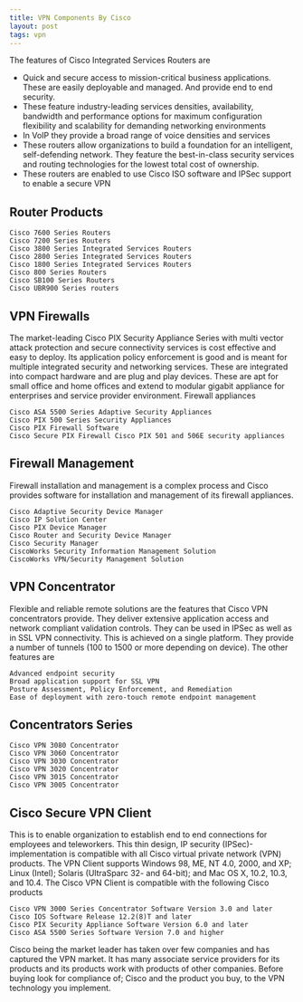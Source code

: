 ```yaml
---
title: VPN Components By Cisco
layout: post
tags: vpn
---
```


The features of Cisco Integrated Services Routers are

- Quick and secure access to mission-critical business applications. These are easily deployable and managed. And provide end to end security.
- These feature industry-leading services densities, availability, bandwidth and performance options for maximum configuration flexibility and scalability for demanding networking environments
- In VoIP they provide a broad range of voice densities and services
- These routers allow organizations to build a foundation for an intelligent, self-defending network. They feature the best-in-class security services and routing technologies for the lowest total cost of ownership.
- These routers are enabled to use Cisco ISO software and IPSec support to enable a secure VPN

## Router Products

    Cisco 7600 Series Routers
    Cisco 7200 Series Routers
    Cisco 3800 Series Integrated Services Routers
    Cisco 2800 Series Integrated Services Routers
    Cisco 1800 Series Integrated Services Routers
    Cisco 800 Series Routers
    Cisco SB100 Series Routers
    Cisco UBR900 Series routers

## VPN Firewalls
The market-leading Cisco PIX Security Appliance Series with multi vector attack protection and secure connectivity services is cost effective and easy to deploy. Its application policy enforcement is good and is meant for multiple integrated security and networking services. These are integrated into compact hardware and are plug and play devices. These are apt for small office and home offices and extend to modular gigabit appliance for enterprises and service provider environment.
Firewall appliances

    Cisco ASA 5500 Series Adaptive Security Appliances
    Cisco PIX 500 Series Security Appliances
    Cisco PIX Firewall Software
    Cisco Secure PIX Firewall Cisco PIX 501 and 506E security appliances

## Firewall Management
Firewall installation and management is a complex process and Cisco provides software for installation and management of its firewall appliances.

    Cisco Adaptive Security Device Manager
    Cisco IP Solution Center
    Cisco PIX Device Manager
    Cisco Router and Security Device Manager
    Cisco Security Manager
    CiscoWorks Security Information Management Solution
    CiscoWorks VPN/Security Management Solution

## VPN Concentrator
Flexible and reliable remote solutions are the features that Cisco VPN concentrators provide. They deliver extensive application access and network compliant validation controls. They can be used in IPSec as well as in SSL VPN connectivity. This is achieved on a single platform. They provide a number of tunnels (100 to 1500 or more depending on device). The other features are

    Advanced endpoint security
    Broad application support for SSL VPN
    Posture Assessment, Policy Enforcement, and Remediation
    Ease of deployment with zero-touch remote endpoint management

## Concentrators Series

    Cisco VPN 3080 Concentrator
    Cisco VPN 3060 Concentrator
    Cisco VPN 3030 Concentrator
    Cisco VPN 3020 Concentrator
    Cisco VPN 3015 Concentrator
    Cisco VPN 3005 Concentrator

## Cisco Secure VPN Client
This is to enable organization to establish end to end connections for employees and teleworkers. This thin design, IP security (IPSec)-implementation is compatible with all Cisco virtual private network (VPN) products. The VPN Client supports Windows 98, ME, NT 4.0, 2000, and XP; Linux (Intel); Solaris (UltraSparc 32- and 64-bit); and Mac OS X, 10.2, 10.3, and 10.4. The Cisco VPN Client is compatible with the following Cisco products

    Cisco VPN 3000 Series Concentrator Software Version 3.0 and later
    Cisco IOS Software Release 12.2(8)T and later
    Cisco PIX Security Appliance Software Version 6.0 and later
    Cisco ASA 5500 Series Software Version 7.0 and higher

Cisco being the market leader has taken over few companies and has captured the VPN market. It has many associate service providers for its products and its products work with products of other companies. Before buying look for compliance of; Cisco and the product you buy, to the VPN technology you implement.
